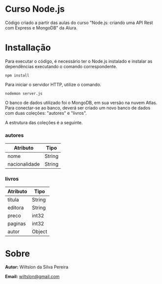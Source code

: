# Curso Node.js

Código criado a partir das aulas do curso "Node.js: criando uma API Rest com Express e MongoDB" da Alura. 

# Installação
 Para executar o código, é necessário ter o Node.js instalado e instalar as dependências executando o comando correspondente. 

```
npm install
```

Para iniciar o servidor HTTP, utilize o comando.

```
nodemon server.js
```

O banco de dados utilizado foi o MongoDB, em sua versão na nuvem Atlas. Para conectar-se ao banco, deverá ser criado um novo banco de dados com duas coleções: "autores" e "livros".

A estrutura das coleções é a seguinte.

### autores
| Atributo | Tipo |
| ------------- | ------------- |
| nome | String |
| nacionalidade | String |

### livros
| Atributo | Tipo |
| ------------- | ------------- |
| titula | String |
| editora | String |
| preco | int32 |
| paginas | int32 |
| autor | Object |

# Sobre
**Autor:** Wiltslon da Silva Pereira

**Email:** wiltslon@gmail.com
